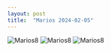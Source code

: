 ```yaml
---
layout: post
title:  "Marios 2024-02-05"
---
```



![Marios8]({{site.baseurl}}/assets/marios8.jpg)
![Marios8]({{site.baseurl}}/assets/marios8_.jpg)
![Marios8]({{site.baseurl}}/assets/marios8__.jpg)
